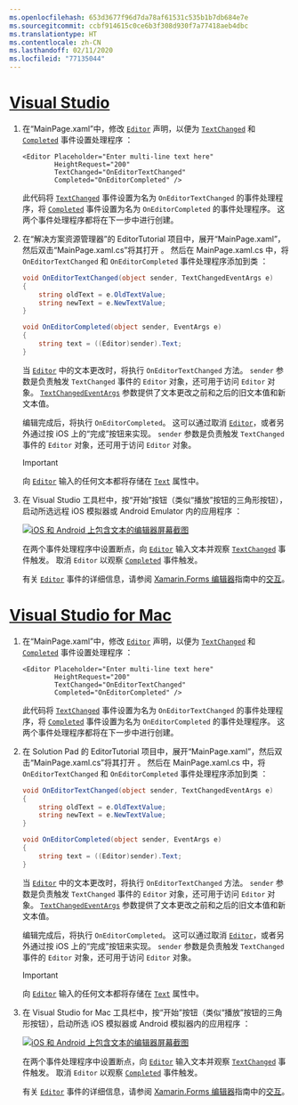 ```yaml
---
ms.openlocfilehash: 653d3677f96d7da78af61531c535b1b7db684e7e
ms.sourcegitcommit: ccbf914615c0ce6b3f308d930f7a77418aeb4dbc
ms.translationtype: HT
ms.contentlocale: zh-CN
ms.lasthandoff: 02/11/2020
ms.locfileid: "77135044"
---
```

# <a name="visual-studiotabvswin"></a>[Visual Studio](#tab/vswin)

1. 在“MainPage.xaml”中，修改 [`Editor`](xref:Xamarin.Forms.Editor) 声明，以便为 [`TextChanged`](xref:Xamarin.Forms.InputView.TextChanged) 和 [`Completed`](xref:Xamarin.Forms.Editor.Completed) 事件设置处理程序  ：

    ```xaml
    <Editor Placeholder="Enter multi-line text here"
            HeightRequest="200"
            TextChanged="OnEditorTextChanged"
            Completed="OnEditorCompleted" />
    ```

    此代码将 [`TextChanged`](xref:Xamarin.Forms.InputView.TextChanged) 事件设置为名为 `OnEditorTextChanged` 的事件处理程序，将 [`Completed`](xref:Xamarin.Forms.Editor.Completed) 事件设置为名为 `OnEditorCompleted` 的事件处理程序。 这两个事件处理程序都将在下一步中进行创建。

1. 在“解决方案资源管理器”的 EditorTutorial 项目中，展开“MainPage.xaml”，然后双击“MainPage.xaml.cs”将其打开     。 然后在 MainPage.xaml.cs 中，将 `OnEditorTextChanged` 和 `OnEditorCompleted` 事件处理程序添加到类  ：

    ```csharp
    void OnEditorTextChanged(object sender, TextChangedEventArgs e)
    {
        string oldText = e.OldTextValue;
        string newText = e.NewTextValue;
    }

    void OnEditorCompleted(object sender, EventArgs e)
    {
        string text = ((Editor)sender).Text;
    }
    ```

    当 [`Editor`](xref:Xamarin.Forms.Editor) 中的文本更改时，将执行 `OnEditorTextChanged` 方法。 `sender` 参数是负责触发 `TextChanged` 事件的 `Editor` 对象，还可用于访问 `Editor` 对象。 [`TextChangedEventArgs`](xref:Xamarin.Forms.TextChangedEventArgs) 参数提供了文本更改之前和之后的旧文本值和新文本值。

    编辑完成后，将执行 `OnEditorCompleted`。 这可以通过取消 [`Editor`](xref:Xamarin.Forms.Editor)，或者另外通过按 iOS 上的“完成”按钮来实现。 `sender` 参数是负责触发 `TextChanged` 事件的 `Editor` 对象，还可用于访问 `Editor` 对象。

    > [!IMPORTANT]
    > 向 [`Editor`](xref:Xamarin.Forms.Editor) 输入的任何文本都将存储在 [`Text`](xref:Xamarin.Forms.InputView.Text) 属性中。

1. 在 Visual Studio 工具栏中，按“开始”按钮（类似“播放”按钮的三角形按钮），启动所选远程 iOS 模拟器或 Android Emulator 内的应用程序  ：

    [![iOS 和 Android 上包含文本的编辑器屏幕截图](../images/text-changes.png "包含文本的编辑器")](../images/text-changes-large.png#lightbox "包含文本的编辑器")

    在两个事件处理程序中设置断点，向 [`Editor`](xref:Xamarin.Forms.Editor) 输入文本并观察 [`TextChanged`](xref:Xamarin.Forms.InputView.TextChanged) 事件触发。 取消 `Editor` 以观察 [`Completed`](xref:Xamarin.Forms.Entry.Completed) 事件触发。

    有关 [`Editor`](xref:Xamarin.Forms.Editor) 事件的详细信息，请参阅 [Xamarin.Forms 编辑器](~/xamarin-forms/user-interface/text/editor.md)指南中的[交互](~/xamarin-forms/user-interface/text/editor.md#interactivity)。

# <a name="visual-studio-for-mactabvsmac"></a>[Visual Studio for Mac](#tab/vsmac)

1. 在“MainPage.xaml”中，修改 [`Editor`](xref:Xamarin.Forms.Editor) 声明，以便为 [`TextChanged`](xref:Xamarin.Forms.InputView.TextChanged) 和 [`Completed`](xref:Xamarin.Forms.Editor.Completed) 事件设置处理程序  ：

    ```xaml
    <Editor Placeholder="Enter multi-line text here"
            HeightRequest="200"
            TextChanged="OnEditorTextChanged"
            Completed="OnEditorCompleted" />
    ```

    此代码将 [`TextChanged`](xref:Xamarin.Forms.InputView.TextChanged) 事件设置为名为 `OnEditorTextChanged` 的事件处理程序，将 [`Completed`](xref:Xamarin.Forms.Editor.Completed) 事件设置为名为 `OnEditorCompleted` 的事件处理程序。 这两个事件处理程序都将在下一步中进行创建。

1. 在 Solution Pad 的 EditorTutorial 项目中，展开“MainPage.xaml”，然后双击“MainPage.xaml.cs”将其打开     。 然后在 MainPage.xaml.cs 中，将 `OnEditorTextChanged` 和 `OnEditorCompleted` 事件处理程序添加到类  ：

    ```csharp
    void OnEditorTextChanged(object sender, TextChangedEventArgs e)
    {
        string oldText = e.OldTextValue;
        string newText = e.NewTextValue;
    }

    void OnEditorCompleted(object sender, EventArgs e)
    {
        string text = ((Editor)sender).Text;
    }
    ```

    当 [`Editor`](xref:Xamarin.Forms.Editor) 中的文本更改时，将执行 `OnEditorTextChanged` 方法。 `sender` 参数是负责触发 `TextChanged` 事件的 `Editor` 对象，还可用于访问 `Editor` 对象。 [`TextChangedEventArgs`](xref:Xamarin.Forms.TextChangedEventArgs) 参数提供了文本更改之前和之后的旧文本值和新文本值。

    编辑完成后，将执行 `OnEditorCompleted`。 这可以通过取消 [`Editor`](xref:Xamarin.Forms.Editor)，或者另外通过按 iOS 上的“完成”按钮来实现。 `sender` 参数是负责触发 `TextChanged` 事件的 `Editor` 对象，还可用于访问 `Editor` 对象。

    > [!IMPORTANT]
    > 向 [`Editor`](xref:Xamarin.Forms.Editor) 输入的任何文本都将存储在 [`Text`](xref:Xamarin.Forms.InputView.Text) 属性中。

1. 在 Visual Studio for Mac 工具栏中，按“开始”按钮（类似“播放”按钮的三角形按钮），启动所选 iOS 模拟器或 Android 模拟器内的应用程序  ：

    [![iOS 和 Android 上包含文本的编辑器屏幕截图](../images/text-changes.png "包含文本的编辑器")](../images/text-changes-large.png#lightbox "包含文本的编辑器")

    在两个事件处理程序中设置断点，向 [`Editor`](xref:Xamarin.Forms.Editor) 输入文本并观察 [`TextChanged`](xref:Xamarin.Forms.InputView.TextChanged) 事件触发。 取消 `Editor` 以观察 [`Completed`](xref:Xamarin.Forms.Entry.Completed) 事件触发。

    有关 [`Editor`](xref:Xamarin.Forms.Editor) 事件的详细信息，请参阅 [Xamarin.Forms 编辑器](~/xamarin-forms/user-interface/text/editor.md)指南中的[交互](~/xamarin-forms/user-interface/text/editor.md#interactivity)。
